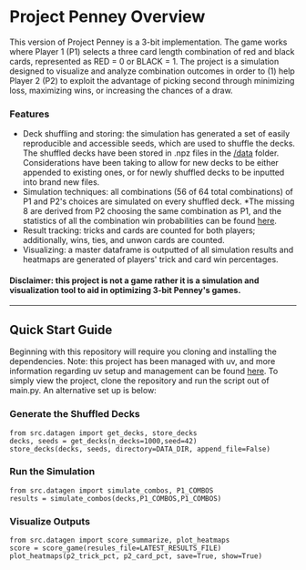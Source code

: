 # **Project Penney Overview**

This version of Project Penney is a 3-bit implementation. The game works where Player 1 (P1) selects a three card length combination of red and black cards, represented as RED = 0 or BLACK = 1. The project is a simulation designed to visualize and analyze combination outcomes in order to (1) help Player 2 (P2) to exploit the advantage of picking second through minimizing loss, maximizing wins, or increasing the chances of a draw. 

### Features
- Deck shuffling and storing: the simulation has generated a set of easily reproducible and accessible seeds, which are used to shuffle the decks. The shuffled decks have been stored in .npz files in the [/data](https://github.com/mrsanford/Project-Penney/tree/main/data) folder. Considerations have been taking to allow for new decks to be either appended to existing ones, or for newly shuffled decks to be inputted into brand new files.
- Simulation techniques: all combinations (56 of 64 total combinations) of P1 and P2's choices are simulated on every shuffled deck. *The missing 8 are derived from P2 choosing the same combination as P1, and the statistics of all the combination win probabilities can be found [here](https://en.wikipedia.org/wiki/Penney%27s_game#/media/File:Penney_game_graphs.svg).
- Result tracking: tricks and cards are counted for both players; additionally, wins, ties, and unwon cards are counted.
- Visualizing: a master dataframe is outputted of all simulation results and heatmaps are generated of players' trick and card win percentages.

#### Disclaimer: this project is not a game rather it is a simulation and visualization tool to aid in optimizing 3-bit Penney's games. 

--- 

## **Quick Start Guide**
Beginning with this repository will require you cloning  and installing the dependencies. Note: this project has been managed with uv, and more information regarding uv setup and management can be found [here](https://docs.astral.sh/uv/getting-started/installation/). To simply view the project, clone the repository and run the script out of main.py. An alternative set up is below:

### Generate the Shuffled Decks
```
from src.datagen import get_decks, store_decks
decks, seeds = get_decks(n_decks=1000,seed=42)
store_decks(decks, seeds, directory=DATA_DIR, append_file=False)
```
### Run the Simulation
```
from src.datagen import simulate_combos, P1_COMBOS
results = simulate_combos(decks,P1_COMBOS,P1_COMBOS)
```
### Visualize Outputs
```
from src.datagen import score_summarize, plot_heatmaps
score = score_game(resules_file=LATEST_RESULTS_FILE)
plot_heatmaps(p2_trick_pct, p2_card_pct, save=True, show=True)
```
